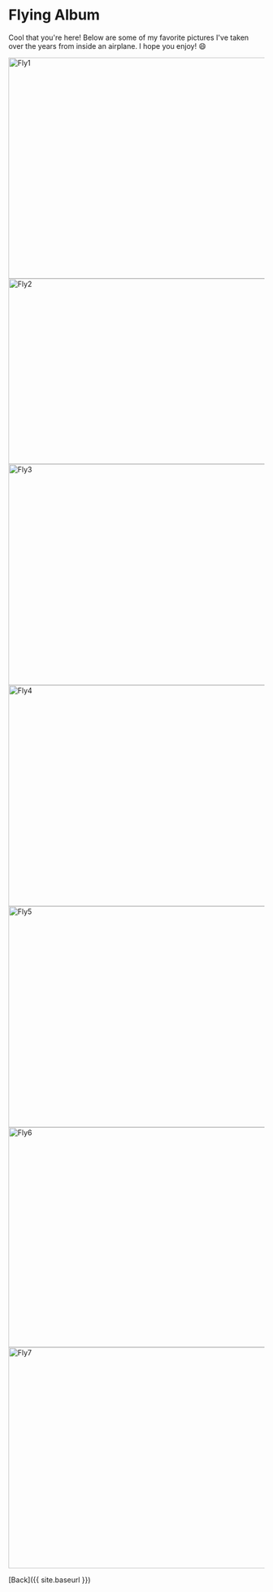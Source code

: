 # Flying Album

Cool that you're here!  Below are some of my favorite pictures I've taken over the years from inside an airplane.  I hope you enjoy! :smile:

<img src="/imgs/flying/fly (1).JPG" alt="Fly1" width="650" height="435">
<img src="/imgs/flying/fly (2).JPG" alt="Fly2" width="650" height="365">
<img src="/imgs/flying/fly (3).JPG" alt="Fly3" width="650" height="435">
<img src="/imgs/flying/fly (4).JPG" alt="Fly4" width="650" height="435">
<img src="/imgs/flying/fly (5).JPG" alt="Fly5" width="650" height="435">
<img src="/imgs/flying/fly (6).JPG" alt="Fly6" width="650" height="433">
<img src="/imgs/flying/fly (7).JPG" alt="Fly7" width="650" height="435">

[Back]({{ site.baseurl }})

